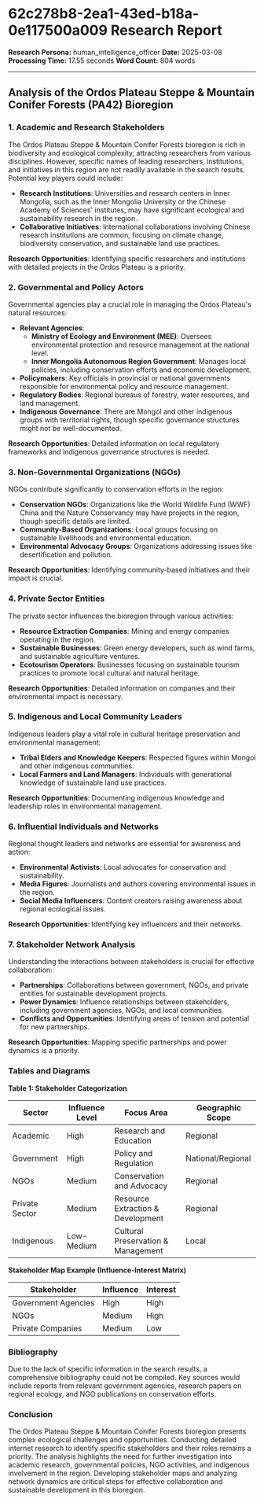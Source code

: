 # 62c278b8-2ea1-43ed-b18a-0e117500a009 Research Report

**Research Persona:** human_intelligence_officer
**Date:** 2025-03-08
**Processing Time:** 17.55 seconds
**Word Count:** 804 words

---

## Analysis of the Ordos Plateau Steppe & Mountain Conifer Forests (PA42) Bioregion

### 1. **Academic and Research Stakeholders**

The Ordos Plateau Steppe & Mountain Conifer Forests bioregion is rich in biodiversity and ecological complexity, attracting researchers from various disciplines. However, specific names of leading researchers, institutions, and initiatives in this region are not readily available in the search results. Potential key players could include:

- **Research Institutions**: Universities and research centers in Inner Mongolia, such as the Inner Mongolia University or the Chinese Academy of Sciences' institutes, may have significant ecological and sustainability research in the region.
- **Collaborative Initiatives**: International collaborations involving Chinese research institutions are common, focusing on climate change, biodiversity conservation, and sustainable land use practices.
  
**Research Opportunities**: Identifying specific researchers and institutions with detailed projects in the Ordos Plateau is a priority. 

### 2. **Governmental and Policy Actors**

Governmental agencies play a crucial role in managing the Ordos Plateau's natural resources:

- **Relevant Agencies**: 
  - **Ministry of Ecology and Environment (MEE)**: Oversees environmental protection and resource management at the national level.
  - **Inner Mongolia Autonomous Region Government**: Manages local policies, including conservation efforts and economic development.
- **Policymakers**: Key officials in provincial or national governments responsible for environmental policy and resource management.
- **Regulatory Bodies**: Regional bureaus of forestry, water resources, and land management.
- **Indigenous Governance**: There are Mongol and other indigenous groups with territorial rights, though specific governance structures might not be well-documented.

**Research Opportunities**: Detailed information on local regulatory frameworks and indigenous governance structures is needed.

### 3. **Non-Governmental Organizations (NGOs)**

NGOs contribute significantly to conservation efforts in the region:

- **Conservation NGOs**: Organizations like the World Wildlife Fund (WWF) China and the Nature Conservancy may have projects in the region, though specific details are limited.
- **Community-Based Organizations**: Local groups focusing on sustainable livelihoods and environmental education.
- **Environmental Advocacy Groups**: Organizations addressing issues like desertification and pollution.

**Research Opportunities**: Identifying community-based initiatives and their impact is crucial.

### 4. **Private Sector Entities**

The private sector influences the bioregion through various activities:

- **Resource Extraction Companies**: Mining and energy companies operating in the region.
- **Sustainable Businesses**: Green energy developers, such as wind farms, and sustainable agriculture ventures.
- **Ecotourism Operators**: Businesses focusing on sustainable tourism practices to promote local cultural and natural heritage.

**Research Opportunities**: Detailed information on companies and their environmental impact is necessary.

### 5. **Indigenous and Local Community Leaders**

Indigenous leaders play a vital role in cultural heritage preservation and environmental management:

- **Tribal Elders and Knowledge Keepers**: Respected figures within Mongol and other indigenous communities.
- **Local Farmers and Land Managers**: Individuals with generational knowledge of sustainable land use practices.

**Research Opportunities**: Documenting indigenous knowledge and leadership roles in environmental management.

### 6. **Influential Individuals and Networks**

Regional thought leaders and networks are essential for awareness and action:

- **Environmental Activists**: Local advocates for conservation and sustainability.
- **Media Figures**: Journalists and authors covering environmental issues in the region.
- **Social Media Influencers**: Content creators raising awareness about regional ecological issues.

**Research Opportunities**: Identifying key influencers and their networks.

### 7. **Stakeholder Network Analysis**

Understanding the interactions between stakeholders is crucial for effective collaboration:

- **Partnerships**: Collaborations between government, NGOs, and private entities for sustainable development projects.
- **Power Dynamics**: Influence relationships between stakeholders, including government agencies, NGOs, and local communities.
- **Conflicts and Opportunities**: Identifying areas of tension and potential for new partnerships.

**Research Opportunities**: Mapping specific partnerships and power dynamics is a priority.

### Tables and Diagrams

**Table 1: Stakeholder Categorization**

| Sector            | Influence Level | Focus Area                  | Geographic Scope |
|-------------------|-----------------|-----------------------------|------------------|
| Academic          | High            | Research and Education     | Regional         |
| Government        | High            | Policy and Regulation      | National/Regional|
| NGOs              | Medium          | Conservation and Advocacy   | Regional         |
| Private Sector    | Medium          | Resource Extraction & Development | Regional       |
| Indigenous        | Low-Medium      | Cultural Preservation & Management | Local          |

**Stakeholder Map Example (Influence-Interest Matrix)**

| Stakeholder                      | Influence | Interest |
|----------------------------------|-----------|----------|
| Government Agencies             | High      | High     |
| NGOs                             | Medium    | High     |
| Private Companies                | Medium    | Low      |

### Bibliography

Due to the lack of specific information in the search results, a comprehensive bibliography could not be compiled. Key sources would include reports from relevant government agencies, research papers on regional ecology, and NGO publications on conservation efforts.

### Conclusion

The Ordos Plateau Steppe & Mountain Conifer Forests bioregion presents complex ecological challenges and opportunities. Conducting detailed internet research to identify specific stakeholders and their roles remains a priority. The analysis highlights the need for further investigation into academic research, governmental policies, NGO activities, and indigenous involvement in the region. Developing stakeholder maps and analyzing network dynamics are critical steps for effective collaboration and sustainable development in this bioregion.